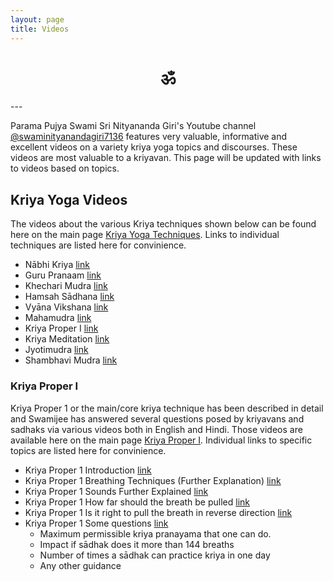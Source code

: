 ```yaml
---
layout: page
title: Videos
---
```


<center><h1>ॐ </h1></center>
---

Parama Pujya Swami Sri Nityananda Giri's Youtube channel [@swaminityanandagiri7136](https://www.youtube.com/@swaminityanandagiri7136) features very valuable, informative and excellent videos on a variety kriya yoga topics and discourses. These videos are most valuable to a kriyavan. This page will be updated with links to videos based on topics.

## Kriya Yoga Videos

The videos about the various Kriya techniques shown below can be found here on the main page [Kriya Yoga Techniques](../videos-kriya-yoga/). Links to individual techniques are listed here for convinience.

* Nābhi Kriya [link](/videos-kriya-yoga/#nābhi-kriya)
* Guru Pranaam [link](/videos-kriya-yoga/#guru-pranaam)
* Khechari Mudra [link](/videos-kriya-yoga/#khechari-mudra)
* Hamsah Sādhana [link](/videos-kriya-yoga/#hamsah-sādhana)
* Vyāna Vikshana [link](/videos-kriya-yoga/#vyāna-vikshana)
* Mahamudra [link](/videos-kriya-yoga/#mahamudra)
* Kriya Proper I [link](/videos-kriya-yoga/#kriya-proper-i)
* Kriya Meditation [link](/videos-kriya-yoga/#kriya-1-meditation)
* Jyotimudra [link](/videos-kriya-yoga/#jyotimudra)
* Shambhavi Mudra [link](/videos-kriya-yoga/#shambhavi-mudra)

### Kriya Proper I

Kriya Proper 1 or the main/core kriya technique has been described in detail and Swamijee has answered several questions posed by kriyavans and sadhaks via various videos both in English and Hindi. Those videos are available here on the main page [Kriya Proper I](/videos-kriya-proper-1/). Individual links to specific topics are listed here for convinience.

* Kriya Proper 1 Introduction [link](/videos-kriya-proper-1/#kriya-proper-1---introduction)
* Kriya Proper 1 Breathing Techniques (Further Explanation) [link](/videos-kriya-proper-1/#kriya-proper-1-further-explained)
* Kriya Proper 1 Sounds Further Explained [link](/videos-kriya-proper-1/#kriya-proper-1-sounds-further-explained)
* Kriya Proper 1 How far should the breath be pulled [link](/videos-kriya-proper-1/#kriya-proper-1-how-far-should-the-breath-be-pulled)
* Kriya Proper 1 Is it right to pull the breath in reverse direction [link](/videos-kriya-proper-1/#kriya-proper-1-is-it-right-to-pull-the-breath-in-reverse-direction)
* Kriya Proper 1 Some questions [link](/videos-kriya-proper-1/#kriya-proper-1-some-questions)
  * Maximum permissible kriya pranayama that one can do.
  * Impact if sādhak does it more than 144 breaths
  * Number of times a sādhak can practice kriya in one day
  * Any other guidance

